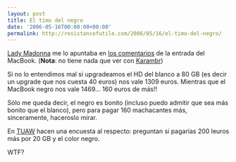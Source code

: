 ```yaml
---
layout: post
title: El timo del negro
date: '2006-05-16T00:00:00+00:00'
permalink: http://resistancefutile.com/2006/05/16/el-timo-del-negro/
---
```

<a href="http://www.apple.com/es/macbook/macbook.html"><img style="float:right; margin:0 0 10px 10px;cursor:pointer; cursor:hand;" src="http://photos1.blogger.com/blogger/6639/1972/320/macbookglossydisplay20060516.jpg" border="0" alt="" /></a><a href="http://childrenatyourfeet.blogspot.com">Lady Madonna</a> me lo apuntaba en <a href="http://resistancefutile.blogspot.com/2006/05/nuevos-macbook.html#114779145811126113">los comentarios</a> de la entrada del MacBook. (<span style="font-weight:bold;">Nota</span>: no tiene nada que ver con <a href="http://solo.infames.org/karambr-beta/">Karambr</a>)

Si no lo entendimos mal si upgradeamos el HD del blanco a 80 GB (es decir un upgrade que nos cuesta 40 euros) nos vale 1309 euros. Mientras que el MacBook negro nos vale 1469... 160 euros de más!!

Sólo me queda decir, el negro es bonito (incluso puedo admitir que sea más bonito que el blanco), pero para pagar 160 machacantes más, sinceramente, haceroslo mirar.

En <a href="http://www.tuaw.com/2006/05/16/tuaw-poll-would-you-buy-a-black-macbook/">TUAW</a> hacen una encuesta al respecto: preguntan si pagarías 200 leuros más por 20 GB y el color negro.

WTF?
